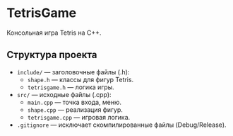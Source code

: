 # TetrisGame
Консольная игра Tetris на C++.

## Структура проекта
- `include/` — заголовочные файлы (.h):
  - `shape.h` — классы для фигур Tetris.
  - `tetrisgame.h` — логика игры.
- `src/` — исходные файлы (.cpp):
  - `main.cpp` — точка входа, меню.
  - `shape.cpp` — реализация фигур.
  - `tetrisgame.cpp` — игровая логика.
- `.gitignore` — исключает скомпилированные файлы (Debug/Release).